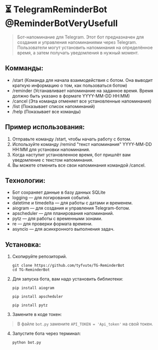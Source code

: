 **⏳ TelegramReminderBot @ReminderBotVeryUsefull**
=
>Бот-напоминание для Telegram.
>Этот бот предназначен для создания и управления напоминаниями через Telegram. Пользователи могут установить напоминания на определённое время, а затем получать уведомления в нужный момент.

Комманды:
-
- /start (Команда для начала взаимодействия с ботом. Она выводит краткую информацию о том, как пользоваться ботом)
- /reminder (Устанавливает напоминание на заданное время. Время должно быть указано в формате YYYY-MM-DD HH:MM)
- /cancel (Эта команда отменяет все установленные напоминания)
- /list (Показывает список напоминаний)
- /help (Показывает все команды)

Пример использования:
-
1. Отправьте команду /start, чтобы начать работу с ботом.
2. Используйте команду /remind "текст напоминания" YYYY-MM-DD HH:MM для установки напоминания.
3. Когда наступит установленное время, бот пришлёт вам уведомление с текстом напоминания.
4. Вы можете отменить все свои напоминания командой /cancel.

Технологии:
-

- Бот сохраняет данные в базу данных SQLite
- logging — для логирования событий.
- datetime и timedelta — для работы с датами и временем.
- aiogram — для создания и управления Telegram-ботом.
- apscheduler — для планирования напоминаний.
- pytz — для работы с временными зонами.
- re — для проверки формата времени.
- asyncio — для асинхронного выполнения задач.

**Установка:**
-

1. Скопируйте репозиторий.

       git clone https://github.com/tyfvute/TG-ReminderBot
       cd TG-ReminderBot

3. Для запуска бота, вам надо установить библиотеки:

       pip install aiogram

       pip install apscheduler

       pip install pytz

4. Замените в коде токен:

>В файле `bot.py` замените `API_TOKEN = 'Api_token'` на свой токен.

4. Запустите бота через терминал:

       python bot.py
      
